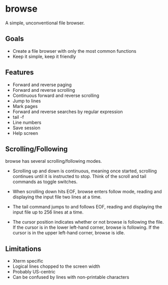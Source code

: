 # browse

A simple, unconventional file browser.

## Goals

- Create a file browser with only the most common functions
- Keep it simple, keep it friendly

## Features

- Forward and reverse paging
- Forward and reverse scrolling
- Continuous forward and reverse scrolling
- Jump to lines
- Mark pages
- Forward and reverse searches by regular expression
- tail -f
- Line numbers
- Save session
- Help screen

## Scrolling/Following

browse has several scrolling/following modes.

- Scrolling up and down is continuous, meaning once started, scrolling continues until
it is instructed to stop.  Think of the scroll and tail commands as toggle switches.

- When scrolling down hits EOF, browse enters follow mode, reading and displaying
the input file two lines at a time.

- The tail command jumps to and follows EOF, reading and displaying the
input file up to 256 lines at a time.

- The cursor position indicates whether or not browse is following the file.  If the
cursor is in the lower left-hand corner, browse is following.  If the cursor is in
the upper left-hand corner, browse is idle.

## Limitations

- Xterm specific
- Logical lines chopped to the screen width
- Probably US-centric
- Can be confused by lines with non-printable characters
